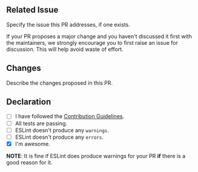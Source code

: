 ## Related Issue

Specify the issue this PR addresses, if one exists.

If your PR proposes a major change and you haven't discussed it first with the
maintainers, we strongly encourage you to first raise an issue for discussion.
This will help avoid waste of effort.

## Changes

Describe the changes proposed in this PR.

## Declaration

- [ ] I have followed the
      [Contribution Guidelines](https://github.com/duaraghav8/Ethlint/blob/master/CONTRIBUTING.md).
- [ ] All tests are passing.
- [ ] ESLint doesn't produce any `warnings`.
- [ ] ESLint doesn't produce any `errors`.
- [x] I'm awesome.

**NOTE**: It is fine if ESLint does produce warnings for your PR **if** there is
a good reason for it.
